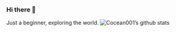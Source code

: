 ### Hi there 👋

<!--
**Cocean001/cocean001** is a ✨ _special_ ✨ repository because its `README.md` (this file) appears on your GitHub profile.

Here are some ideas to get you started:

- 🔭 I’m currently working on ...
- 🌱 I’m currently learning ...
- 👯 I’m looking to collaborate on ...
- 🤔 I’m looking for help with ...
- 💬 Ask me about ...
- 📫 How to reach me: ...
- 😄 Pronouns: ...
- ⚡ Fun fact: ...
-->

Just a beginner, exploring the world.
![Cocean001’s github stats](https://github-readme-stats.vercel.app/api?username=cocean001&show_icons=true&theme=merko&hide=contribs)

